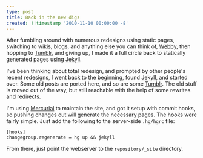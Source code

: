 ```yaml
---
type: post
title: Back in the new digs
created: !!timestamp '2010-11-10 00:00:00 -8'
---
```

After fumbling around with numerous redesigns using static pages, switching to wikis, blogs, and anything else you can think of, [Webby][wb], then hopping to [Tumblr][tmbl], and giving up, I made it a full circle back to statically generated pages using [Jekyll][jk].

I've been thinking about total redesign, and prompted by other people's recent  redesigns, I went back to the beginning, found [Jekyll][jk], and started over. Some old posts are ported here, and so are some [Tumblr][tmbl]. The old stuff is moved out of the way, but still reachable with the help of some rewrites and redirects.

I'm using [Mercurial][hg] to maintain the site, and got it setup with commit hooks, so pushing changes out will generate the necessary pages. The hooks were fairly simple. Just add the following to the server-side `.hg/hgrc` file:

    [hooks]
    changegroup.regenerate = hg up && jekyll
    
From there, just point the webserver to the  `repository/_site` directory. 

[wb]: http://webby.rubyforge.org/
[jk]: https://github.com/mojombo/jekyll "Jekyll"
[tmbl]: http://journal.oyam.ca
[hg]: http://mercurial.selenic.com/
